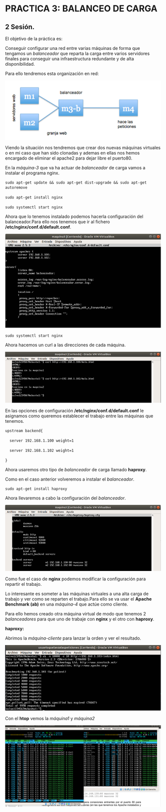 # PRACTICA 3: BALANCEO DE CARGA
## 2 Sesión.

El objetivo de la práctica es:

Conseguir configurar una red entre varias máquinas de forma que tengamos un *balanceador* que reparta la carga entre varios servidores finales para conseguir una infraestructura redundante y de alta disponibilidad.

Para ello tendremos esta organización en red:

![img](https://github.com/salva12345678/SWAP/blob/master/practica3/foto_1.png)

Viendo la situación nos tendremos que crear dos nuevas máquinas virtuales o en mi caso que han sido clonadas y ademas en ellas nos hemos encargado de eliminar el apache2 para dejar libre el puerto80.

En la *máquina-3* que va ha actuar de *balanceador* de carga vamos a instalar el programa nginx.

~~~
sudo apt-get update && sudo apt-get dist-upgrade && sudo apt-get autoremove

sudo apt-get install nginx

sudo systemctl start nginx

~~~

Ahora que lo tenemos instalado podemos hacerla configuración del balanceador.Para ello nos tenemos que ir al fichero **/etc/nginx/conf.d/default.conf**.

![img](https://github.com/salva12345678/SWAP/blob/master/practica3/foto_2.png)

~~~
sudo systemctl start nginx
~~~

Ahora hacemos un curl a las direcciones de cada máquina.

![img](https://github.com/salva12345678/SWAP/blob/master/practica3/foto_3.png)

En las opciones de configuración **/etc/nginx/conf.d/default.conf** le asignamos como queremos establecer el trabajo entre las máquinas que tenemos.

~~~
upstream backend{

  server 192.168.1.100 weight=1

  server 192.168.1.102 weight=1

}
~~~

Ahora usaremos otro tipo de *balanceador* de carga llamado **haproxy**.

Como en el caso anterior volveremos a instalar el *balanceador*.

~~~
sudo apt-get install haproxy
~~~

Ahora llevaremos a cabo la configuración del *balanceador*.

![img](https://github.com/salva12345678/SWAP/blob/master/practica3/foto_4.png)

Como fue el caso de **nginx** podemos modificar la configuración para repartir el trabajo.

Lo interesante es someter a las máquinas virtuales a una alta carga de trabajo y ver como se reparten el trabajo.Para ello se va usar el **Apache Benchmark (ab)** en una *máquina-4* que actúe como cliente.

Para ello hemos creado otra máquina virtual de modo que tenemos 2 *balanceadores* para que uno de trabaje con **nginx** y el otro con **haproxy**.

**haproxy:**

Abrimos la *máquina-cliente* para lanzar la orden y ver el resultado.

![img](https://github.com/salva12345678/SWAP/blob/master/practica3/foto_6.png)

Con el **htop** vemos la *máquina1* y *máquina2*  

![img](https://github.com/salva12345678/SWAP/blob/master/practica3/foto_5.png)
